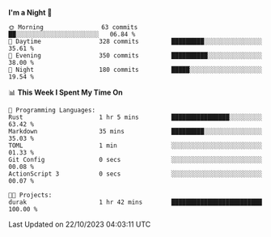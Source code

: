<!--START_SECTION:waka-->
**I'm a Night 🦉** 

```text
🌞 Morning                63 commits          ██░░░░░░░░░░░░░░░░░░░░░░░   06.84 % 
🌆 Daytime                328 commits         █████████░░░░░░░░░░░░░░░░   35.61 % 
🌃 Evening                350 commits         ██████████░░░░░░░░░░░░░░░   38.00 % 
🌙 Night                  180 commits         █████░░░░░░░░░░░░░░░░░░░░   19.54 % 
```


📊 **This Week I Spent My Time On** 

```text
💬 Programming Languages: 
Rust                     1 hr 5 mins         ████████████████░░░░░░░░░   63.42 % 
Markdown                 35 mins             █████████░░░░░░░░░░░░░░░░   35.03 % 
TOML                     1 min               ░░░░░░░░░░░░░░░░░░░░░░░░░   01.33 % 
Git Config               0 secs              ░░░░░░░░░░░░░░░░░░░░░░░░░   00.08 % 
ActionScript 3           0 secs              ░░░░░░░░░░░░░░░░░░░░░░░░░   00.07 % 

🐱‍💻 Projects: 
durak                    1 hr 42 mins        █████████████████████████   100.00 % 
```


 Last Updated on 22/10/2023 04:03:11 UTC
<!--END_SECTION:waka-->
